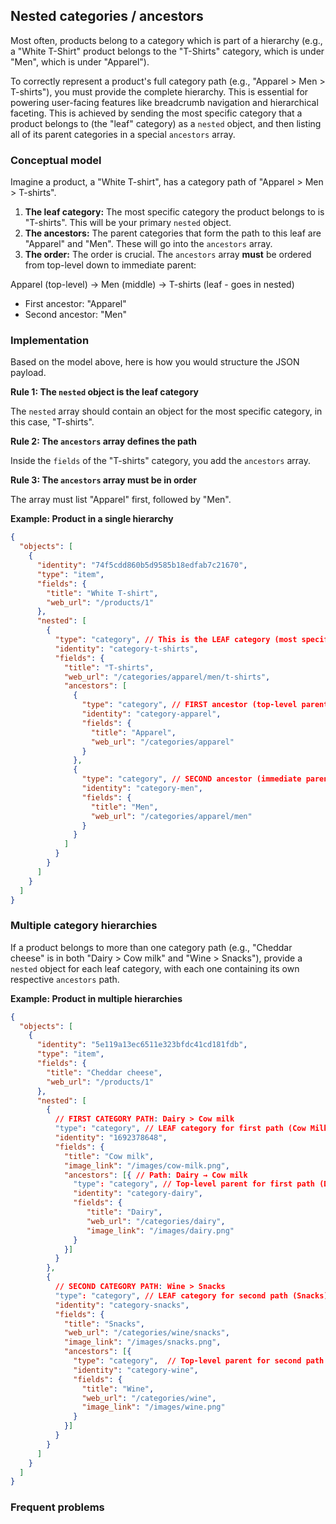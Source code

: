 ## Nested categories / ancestors

Most often, products belong to a category which is part of a hierarchy (e.g., a "White T-Shirt" product belongs to the "T-Shirts" category, which is under "Men", which is under "Apparel").

To correctly represent a product's full category path (e.g., "Apparel > Men > T-shirts"), you must provide the complete hierarchy. This is essential for powering user-facing features like breadcrumb navigation and hierarchical faceting.
This is achieved by sending the most specific category that a product belongs to (the "leaf" category) as a `nested` object, and then listing all of its parent categories in a special `ancestors` array.

### Conceptual model

Imagine a product, a "White T-shirt", has a category path of "Apparel > Men > T-shirts".

1. **The leaf category:** The most specific category the product belongs to is "T-shirts". This will be your primary `nested` object.
2. **The ancestors:** The parent categories that form the path to this leaf are "Apparel" and "Men". These will go into the `ancestors` array.
3. **The order:** The order is crucial. The `ancestors` array **must** be ordered from top-level down to immediate parent:

Apparel (top-level) → Men (middle) → T-shirts (leaf - goes in nested)

  - First ancestor: "Apparel"
  - Second ancestor: "Men"

### Implementation

Based on the model above, here is how you would structure the JSON payload.

**Rule 1: The `nested` object is the leaf category**

The `nested` array should contain an object for the most specific category, in this case, "T-shirts".

**Rule 2: The `ancestors` array defines the path**

Inside the `fields` of the "T-shirts" category, you add the `ancestors` array.

**Rule 3: The `ancestors` array must be in order**

The array must list "Apparel" first, followed by "Men".

**Example: Product in a single hierarchy**

```json
{
  "objects": [
    {
      "identity": "74f5cdd860b5d9585b18edfab7c21670",
      "type": "item",
      "fields": {
        "title": "White T-shirt",
        "web_url": "/products/1"
      },
      "nested": [
        {
          "type": "category", // This is the LEAF category (most specific)
          "identity": "category-t-shirts",
          "fields": {
            "title": "T-shirts",
            "web_url": "/categories/apparel/men/t-shirts",
            "ancestors": [
              {
                "type": "category", // FIRST ancestor (top-level parent)
                "identity": "category-apparel",
                "fields": {
                  "title": "Apparel",
                  "web_url": "/categories/apparel"
                }
              },
              {
                "type": "category", // SECOND ancestor (immediate parent of T-shirts)
                "identity": "category-men",
                "fields": {
                  "title": "Men",
                  "web_url": "/categories/apparel/men"
                }
              }
            ]
          }
        }
      ]
    }
  ]
}
```

### Multiple category hierarchies

If a product belongs to more than one category path (e.g., "Cheddar cheese" is in both "Dairy > Cow milk" and "Wine > Snacks"), provide a `nested` object for each leaf category, with each one containing its own respective `ancestors` path.

**Example: Product in multiple hierarchies**

```json
{
  "objects": [
    {
      "identity": "5e119a13ec6511e323bfdc41cd181fdb",
      "type": "item",
      "fields": {
        "title": "Cheddar cheese",
        "web_url": "/products/1"
      },
      "nested": [
        {
          // FIRST CATEGORY PATH: Dairy > Cow milk
          "type": "category", // LEAF category for first path (Cow Milk)
          "identity": "1692378648",
          "fields": {
            "title": "Cow milk",
            "image_link": "/images/cow-milk.png",
            "ancestors": [{ // Path: Dairy → Cow milk
              "type": "category", // Top-level parent for first path (Dairy)
              "identity": "category-dairy",
              "fields": {
                 "title": "Dairy", 
                 "web_url": "/categories/dairy",
                 "image_link": "/images/dairy.png"
              }
            }]
          }
        },
        {
          // SECOND CATEGORY PATH: Wine > Snacks 
          "type": "category", // LEAF category for second path (Snacks)
          "identity": "category-snacks",
          "fields": {
            "title": "Snacks",
            "web_url": "/categories/wine/snacks",
            "image_link": "/images/snacks.png",
            "ancestors": [{
              "type": "category",  // Top-level parent for second path (Wine)
              "identity": "category-wine",
              "fields": {
                "title": "Wine",
                "web_url": "/categories/wine",
                "image_link": "/images/wine.png"
              }
            }]
          }
        }
      ]
    }
  ]
}
```

### Frequent problems

